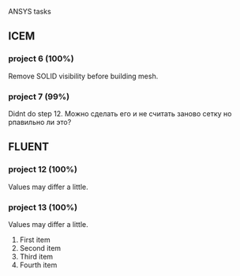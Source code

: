 ANSYS tasks

## ICEM
### project 6 (100%)
Remove SOLID visibility before building mesh.
### project 7 (99%)
Didnt do step 12. Можно сделать его и не считать заново сетку но рпавильно ли это?
## FLUENT
### project 12 (100%)
Values may differ a little.
### project 13 (100%)
Values may differ a little.

<ol>
  <li>First item</li>
  <li>Second item</li>
  <li>Third item</li>
  <li>Fourth item</li>
</ol>
